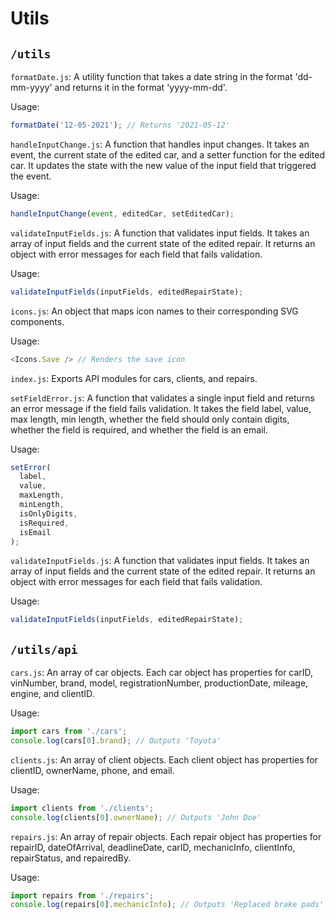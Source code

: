 # Utils

## `/utils`

`formatDate.js`: A utility function that takes a date string in the format 'dd-mm-yyyy' and returns it in the format 'yyyy-mm-dd'.

Usage:

```js
formatDate('12-05-2021'); // Returns '2021-05-12'
```

`handleInputChange.js`: A function that handles input changes. It takes an event, the current state of the edited car, and a setter function for the edited car. It updates the state with the new value of the input field that triggered the event.

Usage:

```js
handleInputChange(event, editedCar, setEditedCar);
```

`validateInputFields.js`: A function that validates input fields. It takes an array of input fields and the current state of the edited repair. It returns an object with error messages for each field that fails validation.

Usage:

```js
validateInputFields(inputFields, editedRepairState);
```

`icons.js`: An object that maps icon names to their corresponding SVG components.

Usage:

```js
<Icons.Save /> // Renders the save icon
```

`index.js`: Exports API modules for cars, clients, and repairs.

`setFieldError.js`: A function that validates a single input field and returns an error message if the field fails validation. It takes the field label, value, max length, min length, whether the field should only contain digits, whether the field is required, and whether the field is an email.

Usage:

```js
setError(
  label,
  value,
  maxLength,
  minLength,
  isOnlyDigits,
  isRequired,
  isEmail
);
```

`validateInputFields.js`: A function that validates input fields. It takes an array of input fields and the current state of the edited repair. It returns an object with error messages for each field that fails validation.

Usage:

```js
validateInputFields(inputFields, editedRepairState);
```

## `/utils/api`

`cars.js`: An array of car objects. Each car object has properties for carID, vinNumber, brand, model, registrationNumber, productionDate, mileage, engine, and clientID.

Usage:

```js
import cars from './cars';
console.log(cars[0].brand); // Outputs 'Toyota'
```

`clients.js`: An array of client objects. Each client object has properties for clientID, ownerName, phone, and email.

Usage:

```js
import clients from './clients';
console.log(clients[0].ownerName); // Outputs 'John Doe'
```

`repairs.js`: An array of repair objects. Each repair object has properties for repairID, dateOfArrival, deadlineDate, carID, mechanicInfo, clientInfo, repairStatus, and repairedBy.

Usage:

```js
import repairs from './repairs';
console.log(repairs[0].mechanicInfo); // Outputs 'Replaced brake pads'
```
